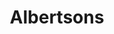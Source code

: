 ---
title: "Albertsons"
url: /albuquerque/albertsons-ventura-street-northeast/
shop: supermarket
---